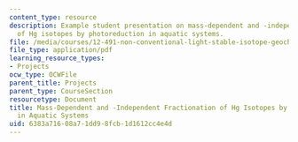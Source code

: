 ```yaml
---
content_type: resource
description: Example student presentation on mass-dependent and -independent fractionation
  of Hg isotopes by photoreduction in aquatic systems.
file: /media/courses/12-491-non-conventional-light-stable-isotope-geochemistry-spring-2012/6383a71608a71dd98fcb1d1612cc4e4d_MIT12_491S12_MassDependent.pdf
file_type: application/pdf
learning_resource_types:
- Projects
ocw_type: OCWFile
parent_title: Projects
parent_type: CourseSection
resourcetype: Document
title: Mass-Dependent and -Independent Fractionation of Hg Isotopes by Photoreduction
  in Aquatic Systems
uid: 6383a716-08a7-1dd9-8fcb-1d1612cc4e4d
---
```

